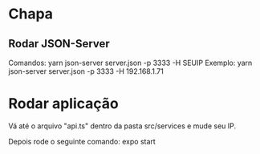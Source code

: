 # Chapa

## Rodar JSON-Server
Comandos:
yarn json-server server.json -p 3333 -H SEUIP
Exemplo: yarn json-server server.json -p 3333 -H 192.168.1.71

# Rodar aplicação
Vá até o arquivo "api.ts" dentro da pasta src/services e mude seu IP.

Depois rode o seguinte comando:
expo start

